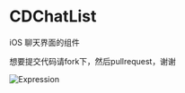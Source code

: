 # CDChatList
iOS 聊天界面的组件


想要提交代码请fork下，然后pullrequest，谢谢

![Expression](http://git-ma.paic.com.cn/aat_component_ios/ChatList/raw/2da684a74bc6d1536592d177f6bc6751d764fe21/Example/CDChatList/Expression.bundle/Expression_100@2x.png)
